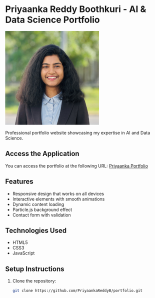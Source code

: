 # Priyaanka Reddy Boothkuri - AI & Data Science Portfolio

<!-- ![Portfolio Screenshot](./images/profile.jpg) -->
<img src="./images/profile.jpg" width="300" height="300">

Professional portfolio website showcasing my expertise in AI and Data Science.

## Access the Application
You can access the portfolio at the following URL: [Priyaanka Portfolio](https://priyaankareddyb.github.io/priyaanka-portfolio/)

## Features

- Responsive design that works on all devices
- Interactive elements with smooth animations
- Dynamic content loading
- Particle.js background effect
- Contact form with validation

## Technologies Used

- HTML5
- CSS3 
- JavaScript

## Setup Instructions

1. Clone the repository:
   ```bash
   git clone https://github.com/PriyaankaReddyB/portfolio.git
